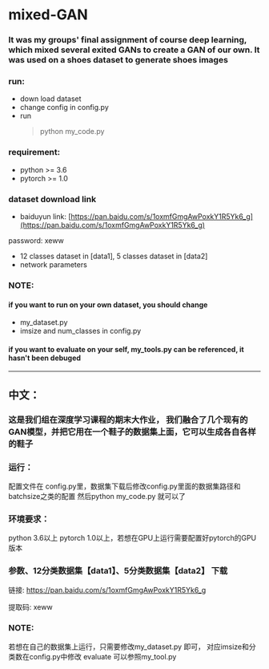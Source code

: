 # mixed-GAN

### It was my groups' final assignment of course deep learning, which mixed several exited GANs to create a GAN of our own. It was used on a shoes dataset to generate shoes images


### run:
- down load dataset 
- change config in config.py
- run 
  > python my_code.py

### requirement:
- python >= 3.6
- pytorch >= 1.0

### dataset download link
- baiduyun link: [https://pan.baidu.com/s/1oxmfGmgAwPoxkY1R5Yk6_g](https://pan.baidu.com/s/1oxmfGmgAwPoxkY1R5Yk6_g) 

password: xeww
- 12 classes dataset in [data1], 5 classes dataset in [data2]
- network parameters

### NOTE:
#### if you want to run on your own dataset, you should change 
- my_dataset.py
- imsize and num_classes in config.py 
#### if you want to evaluate on your self, my_tools.py can be referenced, it hasn't been debuged

--- 
## 中文：
### 这是我们组在深度学习课程的期末大作业， 我们融合了几个现有的GAN模型，并把它用在一个鞋子的数据集上面，它可以生成各自各样的鞋子
  
### 运行：
配置文件在 config.py里，数据集下载后修改config.py里面的数据集路径和batchsize之类的配置
然后python my_code.py 就可以了
  
### 环境要求：
python 3.6以上
pytorch 1.0以上，若想在GPU上运行需要配置好pytorch的GPU版本
  
### 参数、12分类数据集【data1】、5分类数据集【data2】 下载
链接: https://pan.baidu.com/s/1oxmfGmgAwPoxkY1R5Yk6_g 

提取码: xeww
  
### NOTE:
若想在自己的数据集上运行，只需要修改my_dataset.py 即可， 对应imsize和分类数在config.py中修改
evaluate 可以参照my_tool.py 
